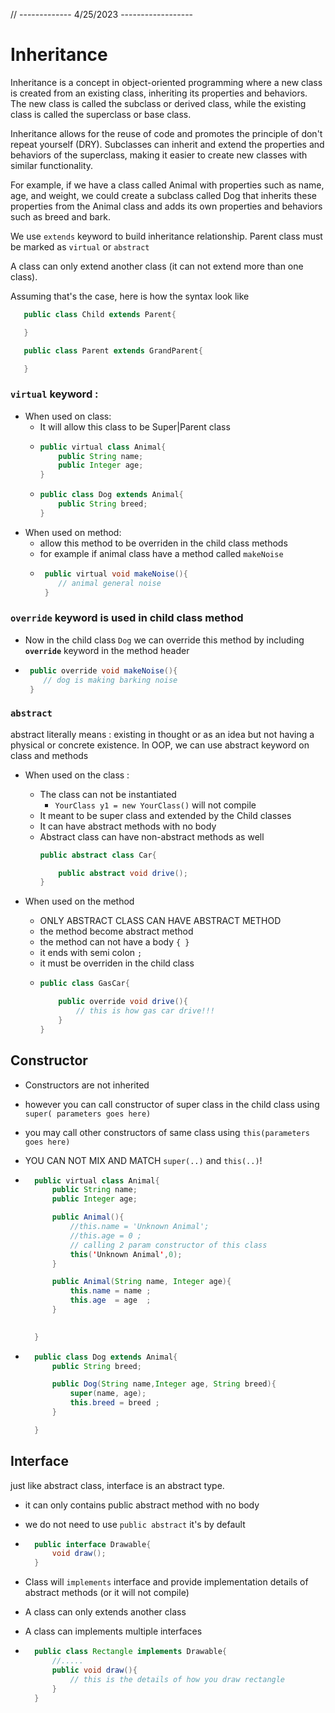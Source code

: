 
// ------------- 4/25/2023 ------------------

# Inheritance 

Inheritance is a concept in object-oriented programming where a new class is created from an existing class, inheriting its properties and behaviors. The new class is called the subclass or derived class, while the existing class is called the superclass or base class.

Inheritance allows for the reuse of code and promotes the principle of don't repeat yourself (DRY). Subclasses can inherit and extend the properties and behaviors of the superclass, making it easier to create new classes with similar functionality.

For example, if we have a class called Animal with properties such as name, age, and weight, we could create a subclass called Dog that inherits these properties from the Animal class and adds its own properties and behaviors such as breed and bark.

We use `extends` keyword to build inheritance relationship. 
Parent class must be marked as `virtual` or `abstract` 

A class can only extend another class (it can not extend more than one class). 

Assuming that's the case, here is how the syntax look like
```java
   public class Child extends Parent{

   }

   public class Parent extends GrandParent{

   }
```

### `virtual` keyword : 

* When used on class: 
  - It will allow this class to be Super|Parent class
  - ```java
    public virtual class Animal{
        public String name; 
        public Integer age;
    }
    ```
  - ```java
    public class Dog extends Animal{
        public String breed; 
    }

* When used on method: 
  - allow this method to be overriden in the child class methods 
  - for example if animal class have a method called `makeNoise`
  - ```java
     public virtual void makeNoise(){
        // animal general noise
     }
    ```
### `override` keyword is used in child class method
  - Now in the child class `Dog` we can override this method by including **`override`** keyword in the method header
  - ```java
     public override void makeNoise(){
        // dog is making barking noise
     }
    ``` 


### `abstract`
abstract literally means : existing in thought or as an idea but not having a physical or concrete existence.
In OOP, we can use abstract keyword on class and methods 
* When used on the class : 
  - The class can not be instantiated 
    - ```YourClass y1 = new YourClass()``` will not compile
  - It meant to be super class and extended by the Child classes
  - It can have abstract methods with no body 
  - Abstract class can have non-abstract methods as well 
    ```java
    public abstract class Car{

        public abstract void drive();
    }
    ```

* When used on the method 
  - ONLY ABSTRACT CLASS CAN HAVE ABSTRACT METHOD 
  - the method become abstract method 
  - the method can not have a body `{ }`
  - it ends with semi colon `;`
  - it must be overriden in the child class  
  - ```java
    public class GasCar{

        public override void drive(){
            // this is how gas car drive!!!
        }
    }
    ```


## Constructor 
- Constructors are not inherited
- however you can call constructor of super class in the child class using `super( parameters goes here)`
- you may call other constructors of same class using `this(parameters goes here)` 
- YOU CAN NOT MIX AND MATCH `super(..)` and `this(..)`! 

- ```java
    public virtual class Animal{
        public String name; 
        public Integer age;

        public Animal(){
            //this.name = 'Unknown Animal';
            //this.age = 0 ;
            // calling 2 param constructor of this class
            this('Unknown Animal',0);
        }

        public Animal(String name, Integer age){
            this.name = name ; 
            this.age  = age  ; 
        }
        

    }
    ```

- ```java
    public class Dog extends Animal{
        public String breed;

        public Dog(String name,Integer age, String breed){
            super(name, age); 
            this.breed = breed ; 
        }

    }
   ```


## Interface 
just like abstract class, interface is an abstract type.
- it can only contains public abstract method with no body 
- we do not need to use `public abstract` it's by default 
- ```java
    public interface Drawable{
        void draw(); 
    }
  ```

- Class will `implements` interface and provide implementation details of abstract methods (or it will not compile)
- A class can only extends another class 
- A class can implements multiple interfaces 
- ```java
    public class Rectangle implements Drawable{
        //.....
        public void draw(){
            // this is the details of how you draw rectangle 
        }
    }

  ```
